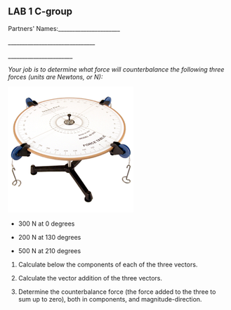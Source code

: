 ## LAB 1 C-group

Partners' Names:\_\_\_\_\_\_\_\_\_\_\_\_\_\_\_\_\_\_\_\_\_\_

\_\_\_\_\_\_\_\_\_\_\_\_\_\_\_\_\_\_\_\_\_\_\_\_\_\_\_\_\_\_\_

\_\_\_\_\_\_\_\_\_\_\_\_\_\_\_\_\_\_\_\_\_\_\_

*Your job is to determine what force will counterbalance the following
three forces (units are Newtons, or N):*

![](./force_table.png)

- 300 N at 0 degrees

- 200 N at 130 degrees

- 500 N at 210 degrees 

1. Calculate below the components of each of the three vectors.

2.  Calculate the vector addition of the three vectors.

3. Determine the counterbalance force (the force added to the three to sum
up to zero), both in components, and magnitude-direction.
